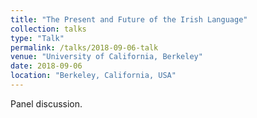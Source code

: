 ```yaml
---
title: "The Present and Future of the Irish Language"
collection: talks
type: "Talk"
permalink: /talks/2018-09-06-talk
venue: "University of California, Berkeley"
date: 2018-09-06
location: "Berkeley, California, USA"
---
```


Panel discussion.
